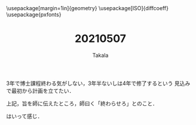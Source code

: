 ﻿---
title: 20210507
yesterday: 20210506
tomorrow: 20210508
days: 497
author: Takala
header-includes:
  - \usepackage[margin=1in]{geometry}
  - \usepackage[ISO]{diffcoeff}
  - \usepackage{pxfonts}
---


3年で博士課程終わる気がしない，3年半ないしは4年で修了するという
見込みで最初から計画を立てたい．



上記，旨を師に伝えたところ，師曰く「終わらせろ」とのこと．



はいって感じ．